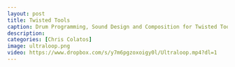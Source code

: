 ```yaml
---
layout: post
title: Twisted Tools
caption: Drum Programming, Sound Design and Composition for Twisted Tools Instruments
description: 
categories: [Chris Colatos]
image: ultraloop.png
video: https://www.dropbox.com/s/y7m6pgzoxoigy0l/Ultraloop.mp4?dl=1
---
```

